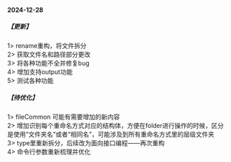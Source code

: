 

#### 2024-12-28
##### 【更新】
1> rename重构，将文件拆分 </br>
2> 获取文件名和路径部分更改 </br>
3> 将各种功能不全并修复bug </br>
4> 增加支持output功能 </br>
5> 测试各种功能 </br>

##### 【待优化】
1> fileCommon 可能有需要增加的新内容 </br>
2> 增加识别每个重命名方式对应的结构体，方便在folder进行操作的时候，区分是使用“文件夹名”或者“相同名”，可能涉及到所有重命名方式里的层级文件夹 </br>
3> type里重新拆分，后续改为面向接口编程——再次重构 </br>
4> 命令行参数重新梳理并优化 </br>

